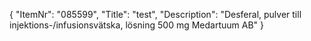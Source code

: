{
  "ItemNr": "085599",
  "Title": "test",
  "Description": "Desferal, pulver till injektions-/infusionsvätska, lösning 500 mg Medartuum AB"
}